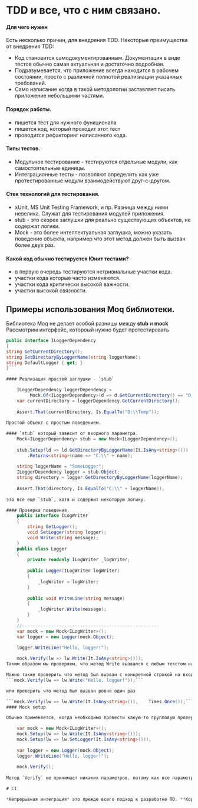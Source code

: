 # TDD и все, что с ним связано.
#### Для чего нужен ####
Есть несколько причин, для внедрения TDD. Некоторые преимущества от внедрения TDD:
- Код становится самодокументированным. Документация в виде тестов обычно самая актуальная и достаточно подробная.
- Подразумевается, что приложение всегда находится в рабочем состоянии, просто с различной полнотой реализиации указанных требований. 
- Само написание когда в такой методологии заставляет писать приложение небольшими частями. 

#### Порядок работы. 
- пишется тест для нужного функционала
- пишется код, который проходит этот тест
- проводится рефакторинг написанного кода.

#### Типы тестов.
- Модульное тестирование - тестируются отдельные модули, как самостоятельные единицы.
- Интеграционные тесты - позволяют определить как уже протестированные модули взаимодействуют друг-с-другом.

#### Стек технологий для тестирования.
- xUnit, MS Unit Testing Framework, и пр.  Разница между ними невелика. Служат для тестирования модулей приложения.
- stub - это скорее заглушки для реально существующих объектов, не содержат логики.
- Mock - это более интеллектуальная заглушка, можно указать поведение объекта, например что этот метод должен быть вызван более двух раз.

#### Какой код обычно тестируется Юнит тестами?
- в первую очередь тестируются нетривиальные участки кода.
- участки кода которые часто изменяются.
- участки кода критически высокой важности.
- участки высокой связности.
## Примеры использования Moq библиотеки.
Библиотека Moq не делает особой разницы между **stub** и **mock**
Рассмотрим интерфейс, котороый нужно будет протестировать
```C#
public interface ILoggerDependency 
{ 
string GetCurrentDirectory(); 
string GetDirectoryByLoggerName(string loggerName); 
string DefaultLogger { get; } 	
}```
    
#### Реализация простой заглушки - `stub`

	ILoggerDependency loggerDependency =
   		 Mock.Of<ILoggerDependency>(d => d.GetCurrentDirectory() == "D:\\Temp")
	var currentDirectory = loggerDependency.GetCurrentDirectory();
 
	Assert.That(currentDirectory, Is.EqualTo("D:\\Temp"));
    
Простой объект с простым поведением. 

#### `stub` который зависит от входного параметра.
	Mock<ILoggerDependency> stub = new Mock<ILoggerDependency>();
 
	stub.Setup(ld => ld.GetDirectoryByLoggerName(It.IsAny<string>()))
    	.Returns<string>(name => "C:\\" + name);
 
	string loggerName = "SomeLogger";
	ILoggerDependency logger = stub.Object;
	string directory = logger.GetDirectoryByLoggerName(loggerName);
 
	Assert.That(directory, Is.EqualTo("C:\\" + loggerName));
    
это все еще `stub`, хотя и содержит некоторую логику.

#### Проверка поведения.
	public interface ILogWriter
	{
    	string GetLogger();
    	void SetLogger(string logger);
    	void Write(string message);
	}
	public class Logger
	{
    	private readonly ILogWriter _logWriter;
 
    	public Logger(ILogWriter logWriter)
    	{
        	_logWriter = logWriter;
    	}
 
    	public void WriteLine(string message)
    	{
        	_logWriter.Write(message);
    	}
	}
    //----------------------------------------------------
    var mock = new Mock<ILogWriter>();
	var logger = new Logger(mock.Object);
 
	logger.WriteLine("Hello, logger!");

	mock.Verify(lw => lw.Write(It.IsAny<string>()));
Таким образом мы проверяем, что метод Write вызвался с любым текстом на входе.

Можно также проверить что метод был вызван с конкретной строкой на входе, например так:
```mock.Verify(lw => lw.Write("Hello, logger!"));``` 

или проверить что метод был вызван ровно один раз

```mock.Verify(lw => lw.Write(It.IsAny<string>()),    Times.Once());```
#### Mock setup

Обычно применяется, когда необходимо провести какую-то групповую проверку нескольких условий. 

	var mock = new Mock<ILogWriter>();
	mock.Setup(lw => lw.Write(It.IsAny<string>()));
	mock.Setup(lw => lw.SetLogger(It.IsAny<string>()));
 
	var logger = new Logger(mock.Object);
	logger.WriteLine("Hello, logger!");
 
	mock.Verify();
    
Метод `Verify` не принимает никаких параметров, потому как все параметры уже установлены через `Setup`.

# CI

*Непрерывная интеграция* это прежде всего подход к разработке ПО. **Коротко** - это некоторая программа, которая наблюдает за состоянием кодовой базы и при необходимости производит сборку проекта, прогонку по тестам и стучит о результатах кому следует.




